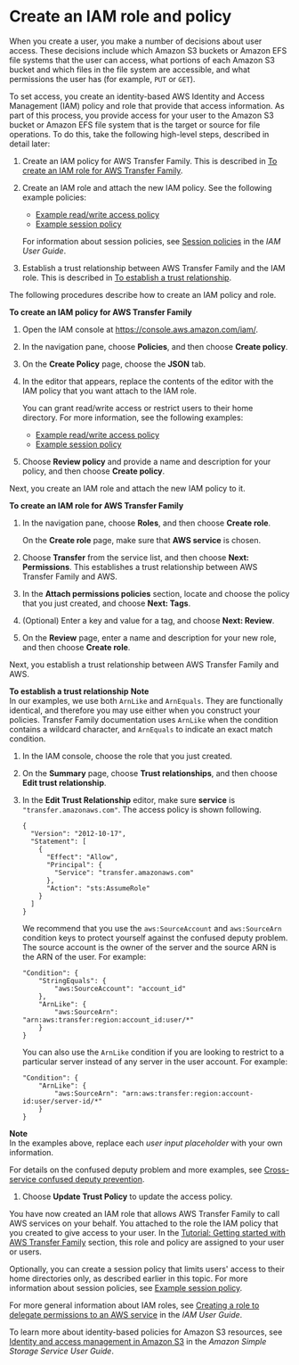 # Create an IAM role and policy<a name="requirements-roles"></a>

When you create a user, you make a number of decisions about user access\. These decisions include which Amazon S3 buckets or Amazon EFS file systems that the user can access, what portions of each Amazon S3 bucket and which files in the file system are accessible, and what permissions the user has \(for example, `PUT` or `GET`\)\.

To set access, you create an identity\-based AWS Identity and Access Management \(IAM\) policy and role that provide that access information\. As part of this process, you provide access for your user to the Amazon S3 bucket or Amazon EFS file system that is the target or source for file operations\. To do this, take the following high\-level steps, described in detail later:

1. Create an IAM policy for AWS Transfer Family\. This is described in [To create an IAM role for AWS Transfer Family](#iam-role-procedure)\.

1. Create an IAM role and attach the new IAM policy\. See the following example policies:
   + [Example read/write access policy](read-write-access.md)
   + [Example session policy](session-policy.md)

   For information about session policies, see [Session policies](https://docs.aws.amazon.com/IAM/latest/UserGuide/access_policies.html#policies_session) in the *IAM User Guide*\.

1. Establish a trust relationship between AWS Transfer Family and the IAM role\. This is described in [To establish a trust relationship](#establish-trust-transfer)\.

The following procedures describe how to create an IAM policy and role\. 

**To create an IAM policy for AWS Transfer Family**

1. Open the IAM console at [https://console\.aws\.amazon\.com/iam/](https://console.aws.amazon.com/iam/)\.

1. In the navigation pane, choose **Policies**, and then choose **Create policy**\.

1. On the **Create Policy** page, choose the **JSON** tab\.

1. In the editor that appears, replace the contents of the editor with the IAM policy that you want attach to the IAM role\.

   You can grant read/write access or restrict users to their home directory\. For more information, see the following examples:
   + [Example read/write access policy](read-write-access.md)
   + [Example session policy](session-policy.md)

1. Choose **Review policy** and provide a name and description for your policy, and then choose **Create policy**\.

Next, you create an IAM role and attach the new IAM policy to it\.<a name="iam-role-procedure"></a>

**To create an IAM role for AWS Transfer Family**

1. In the navigation pane, choose **Roles**, and then choose **Create role**\.

   On the **Create role** page, make sure that **AWS service** is chosen\.

1. Choose **Transfer** from the service list, and then choose **Next: Permissions**\. This establishes a trust relationship between AWS Transfer Family and AWS\.

1. In the **Attach permissions policies** section, locate and choose the policy that you just created, and choose **Next: Tags**\.

1. \(Optional\) Enter a key and value for a tag, and choose **Next: Review**\.

1. On the **Review** page, enter a name and description for your new role, and then choose **Create role**\.

Next, you establish a trust relationship between AWS Transfer Family and AWS\.<a name="establish-trust-transfer"></a>

**To establish a trust relationship**
**Note**  
In our examples, we use both `ArnLike` and `ArnEquals`\. They are functionally identical, and therefore you may use either when you construct your policies\. Transfer Family documentation uses `ArnLike` when the condition contains a wildcard character, and `ArnEquals` to indicate an exact match condition\.

1. In the IAM console, choose the role that you just created\.

1. On the **Summary** page, choose **Trust relationships**, and then choose **Edit trust relationship**\.

1. In the **Edit Trust Relationship** editor, make sure **service** is `"transfer.amazonaws.com"`\. The access policy is shown following\.

   ```
   {
     "Version": "2012-10-17",
     "Statement": [
       {
         "Effect": "Allow",
         "Principal": {
           "Service": "transfer.amazonaws.com"
         },
         "Action": "sts:AssumeRole"
       }
     ]
   }
   ```

   We recommend that you use the `aws:SourceAccount` and `aws:SourceArn` condition keys to protect yourself against the confused deputy problem\. The source account is the owner of the server and the source ARN is the ARN of the user\. For example:

   ```
   "Condition": {
       "StringEquals": {
           "aws:SourceAccount": "account_id"
       },
       "ArnLike": {
           "aws:SourceArn": "arn:aws:transfer:region:account_id:user/*"
       }
   }
   ```

   You can also use the `ArnLike` condition if you are looking to restrict to a particular server instead of any server in the user account\. For example: 

   ```
   "Condition": {    
       "ArnLike": {
           "aws:SourceArn": "arn:aws:transfer:region:account-id:user/server-id/*"
       }
   }
   ```
**Note**  
In the examples above, replace each *user input placeholder* with your own information\.

   For details on the confused deputy problem and more examples, see [Cross\-service confused deputy prevention](confused-deputy.md)\.

1. Choose **Update Trust Policy** to update the access policy\.

You have now created an IAM role that allows AWS Transfer Family to call AWS services on your behalf\. You attached to the role the IAM policy that you created to give access to your user\. In the [Tutorial: Getting started with AWS Transfer Family](getting-started.md) section, this role and policy are assigned to your user or users\.

Optionally, you can create a session policy that limits users' access to their home directories only, as described earlier in this topic\. For more information about session policies, see [Example session policy](session-policy.md)\.

For more general information about IAM roles, see [Creating a role to delegate permissions to an AWS service](https://docs.aws.amazon.com/IAM/latest/UserGuide/id_roles_create_for-service.html) in the *IAM User Guide*\.

To learn more about identity\-based policies for Amazon S3 resources, see [Identity and access management in Amazon S3](https://docs.aws.amazon.com/AmazonS3/latest/dev/s3-access-control.html) in the *Amazon Simple Storage Service User Guide*\.
